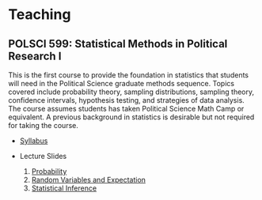 # Teaching

## POLSCI 599: Statistical Methods in Political Research I

This is the first course to provide the foundation in statistics that students will need in
the Political Science graduate methods sequence. Topics covered include probability theory,
sampling distributions, sampling theory, confidence intervals, hypothesis testing, and strategies
of data analysis. The course assumes students has taken Political Science Math Camp or
equivalent. A previous background in statistics is desirable but not required for taking the
course.

- [Syllabus](./files/syl599.pdf)
- Lecture Slides

  1. [Probability](./files/prob.pdf)
  2. [Random Variables and Expectation](./files/rv.pdf)
  3. [Statistical Inference](./files/inference.pdf)


<!--
You can use the [editor on GitHub](https://github.com/shiraito/shiraito.github.io/edit/master/index.md) to maintain and preview the content for your website in Markdown files.

Whenever you commit to this repository, GitHub Pages will run [Jekyll](https://jekyllrb.com/) to rebuild the pages in your site, from the content in your Markdown files.

### Markdown

Markdown is a lightweight and easy-to-use syntax for styling your writing. It includes conventions for

```markdown
Syntax highlighted code block

# Header 1
## Header 2
### Header 3

- Bulleted
- List

1. Numbered
2. List

**Bold** and _Italic_ and `Code` text

[Link](url) and ![Image](src)
```

For more details see [GitHub Flavored Markdown](https://guides.github.com/features/mastering-markdown/).

### Jekyll Themes

Your Pages site will use the layout and styles from the Jekyll theme you have selected in your [repository settings](https://github.com/shiraito/shiraito.github.io/settings). The name of this theme is saved in the Jekyll `_config.yml` configuration file.

### Support or Contact

Having trouble with Pages? Check out our [documentation](https://help.github.com/categories/github-pages-basics/) or [contact support](https://github.com/contact) and we’ll help you sort it out.
-->
